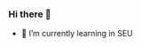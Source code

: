 ### Hi there 👋

<!--
**jglicat/jglicat** is a ✨ _special_ ✨ repository because its `README.md` (this file) appears on your GitHub profile.

Here are some ideas to get you started:
-->
- 🔭 I’m currently learning in SEU
<!-- - 🌱 I’m currently learning  -->
<!-- - 👯 I’m looking to collaborate on ... -->
<!-- - 🤔 I’m looking for help with ... -->
<!-- - 💬 Ask me about ... -->
<!-- - 📫 How to reach me: ... -->
<!-- - 😄 Pronouns: ... -->
<!-- - ⚡ Fun fact: ... -->
